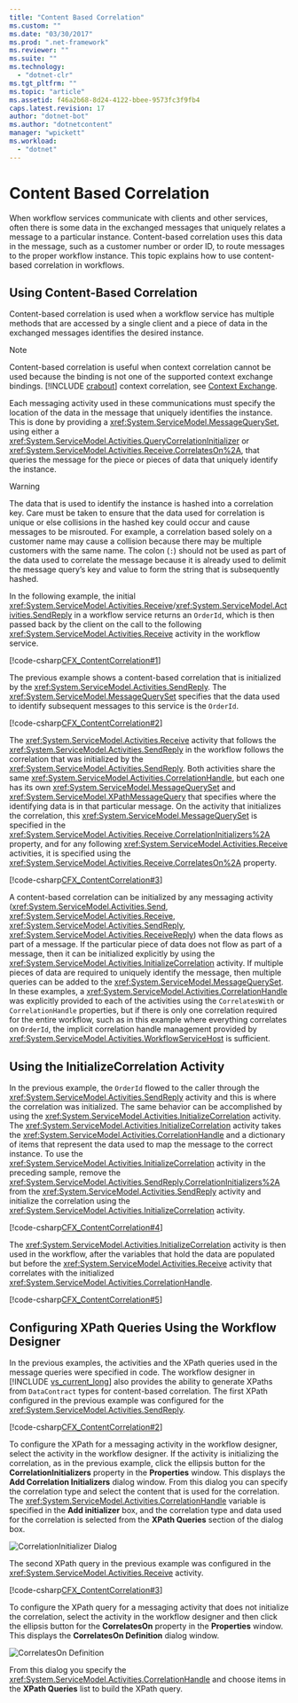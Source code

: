 ```yaml
---
title: "Content Based Correlation"
ms.custom: ""
ms.date: "03/30/2017"
ms.prod: ".net-framework"
ms.reviewer: ""
ms.suite: ""
ms.technology: 
  - "dotnet-clr"
ms.tgt_pltfrm: ""
ms.topic: "article"
ms.assetid: f46a2b68-8d24-4122-bbee-9573fc3f9fb4
caps.latest.revision: 17
author: "dotnet-bot"
ms.author: "dotnetcontent"
manager: "wpickett"
ms.workload: 
  - "dotnet"
---
```

# Content Based Correlation
When workflow services communicate with clients and other services, often there is some data in the exchanged messages that uniquely relates a message to a particular instance. Content-based correlation uses this data in the message, such as a customer number or order ID, to route messages to the proper workflow instance. This topic explains how to use content-based correlation in workflows.  
  
## Using Content-Based Correlation  
 Content-based correlation is used when a workflow service has multiple methods that are accessed by a single client and a piece of data in the exchanged messages identifies the desired instance.  
  
> [!NOTE]
>  Content-based correlation is useful when context correlation cannot be used because the binding is not one of the supported context exchange bindings. [!INCLUDE [crabout](../../../../includes/crabout-md.md)] context correlation, see [Context Exchange](../../../../docs/framework/wcf/feature-details/context-exchange-correlation.md).  
  
 Each messaging activity used in these communications must specify the location of the data in the message that uniquely identifies the instance. This is done by providing a <xref:System.ServiceModel.MessageQuerySet>, using either a <xref:System.ServiceModel.Activities.QueryCorrelationInitializer> or <xref:System.ServiceModel.Activities.Receive.CorrelatesOn%2A>, that queries the message for the piece or pieces of data that uniquely identify the instance.  
  
> [!WARNING]
>  The data that is used to identify the instance is hashed into a correlation key. Care must be taken to ensure that the data used for correlation is unique or else collisions in the hashed key could occur and cause messages to be misrouted. For example, a correlation based solely on a customer name may cause a collision because there may be multiple customers with the same name. The colon (`:`) should not be used as part of the data used to correlate the message because it is already used to delimit the message query’s key and value to form the string that is subsequently hashed.  
  
 In the following example, the initial <xref:System.ServiceModel.Activities.Receive>/<xref:System.ServiceModel.Activities.SendReply> in a workflow service returns an `OrderId`, which is then passed back by the client on the call to the following <xref:System.ServiceModel.Activities.Receive> activity in the workflow service.  
  
 [!code-csharp[CFX_ContentCorrelation#1](../../../../samples/snippets/csharp/VS_Snippets_CFX/cfx_contentcorrelation/cs/program.cs#1)]  
  
 The previous example shows a content-based correlation that is initialized by the <xref:System.ServiceModel.Activities.SendReply>. The <xref:System.ServiceModel.MessageQuerySet> specifies that the data used to identify subsequent messages to this service is the `OrderId`.  
  
 [!code-csharp[CFX_ContentCorrelation#2](../../../../samples/snippets/csharp/VS_Snippets_CFX/cfx_contentcorrelation/cs/program.cs#2)]  
  
 The <xref:System.ServiceModel.Activities.Receive> activity that follows the <xref:System.ServiceModel.Activities.SendReply> in the workflow follows the correlation that was initialized by the <xref:System.ServiceModel.Activities.SendReply>. Both activities share the same <xref:System.ServiceModel.Activities.CorrelationHandle>, but each one has its own <xref:System.ServiceModel.MessageQuerySet> and <xref:System.ServiceModel.XPathMessageQuery> that specifies where the identifying data is in that particular message. On the activity that initializes the correlation, this <xref:System.ServiceModel.MessageQuerySet> is specified in the <xref:System.ServiceModel.Activities.Receive.CorrelationInitializers%2A> property, and for any following <xref:System.ServiceModel.Activities.Receive> activities, it is specified using the <xref:System.ServiceModel.Activities.Receive.CorrelatesOn%2A> property.  
  
 [!code-csharp[CFX_ContentCorrelation#3](../../../../samples/snippets/csharp/VS_Snippets_CFX/cfx_contentcorrelation/cs/program.cs#3)]  
  
 A content-based correlation can be initialized by any messaging activity (<xref:System.ServiceModel.Activities.Send>, <xref:System.ServiceModel.Activities.Receive>, <xref:System.ServiceModel.Activities.SendReply>, <xref:System.ServiceModel.Activities.ReceiveReply>) when the data flows as part of a message. If the particular piece of data does not flow as part of a message, then it can be initialized explicitly by using the <xref:System.ServiceModel.Activities.InitializeCorrelation> activity. If multiple pieces of data are required to uniquely identify the message, then multiple queries can be added to the <xref:System.ServiceModel.MessageQuerySet>. In these examples, a <xref:System.ServiceModel.Activities.CorrelationHandle> was explicitly provided to each of the activities using the `CorrelatesWith` or `CorrelationHandle` properties, but if there is only one correlation required for the entire workflow, such as in this example where everything correlates on `OrderId`, the implicit correlation handle management provided by <xref:System.ServiceModel.Activities.WorkflowServiceHost> is sufficient.  
  
## Using the InitializeCorrelation Activity  
 In the previous example, the `OrderId` flowed to the caller through the <xref:System.ServiceModel.Activities.SendReply> activity and this is where the correlation was initialized. The same behavior can be accomplished by using the <xref:System.ServiceModel.Activities.InitializeCorrelation> activity. The <xref:System.ServiceModel.Activities.InitializeCorrelation> activity takes the <xref:System.ServiceModel.Activities.CorrelationHandle> and a dictionary of items that represent the data used to map the message to the correct instance. To use the <xref:System.ServiceModel.Activities.InitializeCorrelation> activity in the preceding sample, remove the <xref:System.ServiceModel.Activities.SendReply.CorrelationInitializers%2A> from the <xref:System.ServiceModel.Activities.SendReply> activity and initialize the correlation using the <xref:System.ServiceModel.Activities.InitializeCorrelation> activity.  
  
 [!code-csharp[CFX_ContentCorrelation#4](../../../../samples/snippets/csharp/VS_Snippets_CFX/cfx_contentcorrelation/cs/program.cs#4)]  
  
 The <xref:System.ServiceModel.Activities.InitializeCorrelation> activity is then used in the workflow, after the variables that hold the data are populated but before the <xref:System.ServiceModel.Activities.Receive> activity that correlates with the initialized <xref:System.ServiceModel.Activities.CorrelationHandle>.  
  
 [!code-csharp[CFX_ContentCorrelation#5](../../../../samples/snippets/csharp/VS_Snippets_CFX/cfx_contentcorrelation/cs/program.cs#5)]  
  
## Configuring XPath Queries Using the Workflow Designer  
 In the previous examples, the activities and the XPath queries used in the message queries were specified in code. The workflow designer in [!INCLUDE [vs_current_long](../../../../includes/vs-current-long-md.md)] also provides the ability to generate XPaths from `DataContract` types for content-based correlation. The first XPath configured in the previous example was configured for the <xref:System.ServiceModel.Activities.SendReply>.  
  
 [!code-csharp[CFX_ContentCorrelation#2](../../../../samples/snippets/csharp/VS_Snippets_CFX/cfx_contentcorrelation/cs/program.cs#2)]  
  
 To configure the XPath for a messaging activity in the workflow designer, select the activity in the workflow designer. If the activity is initializing the correlation, as in the previous example, click the ellipsis button for the **CorrelationInitializers** property in the **Properties** window. This displays the **Add Correlation Initializers** dialog window. From this dialog you can specify the correlation type and select the content that is used for the correlation. The <xref:System.ServiceModel.Activities.CorrelationHandle> variable is specified in the **Add initializer** box, and the correlation type and data used for the correlation is selected from the **XPath Queries** section of the dialog box.  
  
 ![CorrelationInitializer Dialog](../../../../docs/framework/wcf/feature-details/media/correlationinitializerdlg.jpg "CorrelationInitializerDlg")  
  
 The second XPath query in the previous example was configured in the <xref:System.ServiceModel.Activities.Receive> activity.  
  
 [!code-csharp[CFX_ContentCorrelation#3](../../../../samples/snippets/csharp/VS_Snippets_CFX/cfx_contentcorrelation/cs/program.cs#3)]  
  
 To configure the XPath query for a messaging activity that does not initialize the correlation, select the activity in the workflow designer and then click the ellipsis button for the **CorrelatesOn** property in the **Properties** window. This displays the **CorrelatesOn Definition** dialog window.  
  
 ![CorrelatesOn Definition](../../../../docs/framework/wcf/feature-details/media/correlatesondialog.jpg "CorrelatesOnDialog")  
  
 From this dialog you specify the <xref:System.ServiceModel.Activities.CorrelationHandle> and choose items in the **XPath Queries** list to build the XPath query.
